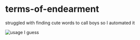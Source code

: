 # terms-of-endearment
struggled with finding cute words to call boys so I automated it

![usage I guess](https://pbs.twimg.com/media/Eb_zJVvXYAAuots?format=png&name=900x900)
